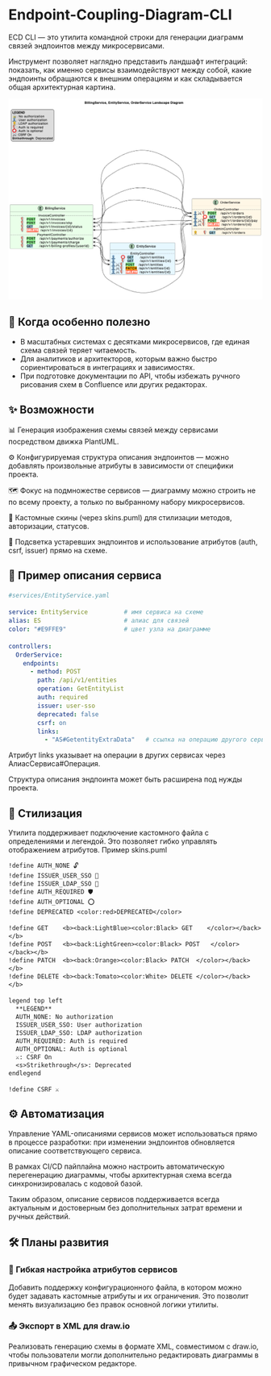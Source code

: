# Endpoint-Coupling-Diagram-CLI

ECD CLI — это утилита командной строки для генерации диаграмм связей эндпоинтов между микросервисами.

Инструмент позволяет наглядно представить ландшафт интеграций: показать, как именно сервисы взаимодействуют между собой, какие эндпоинты обращаются к внешним операциям и как складывается общая архитектурная картина.

![Диаграмма связей](https://github.com/Exe113nt/Endpoint-Coupling-Diagram-CLI/blob/3c39efe026de45347a0bdc7fabda58e2048806a8/diagram.png)

## 🔮 Когда особенно полезно
- В масштабных системах с десятками микросервисов, где единая схема связей теряет читаемость.
- Для аналитиков и архитекторов, которым важно быстро сориентироваться в интеграциях и зависимостях.
- При подготовке документации по API, чтобы избежать ручного рисования схем в Confluence или других редакторах.

## ✨ Возможности

📊 Генерация изображения схемы связей между сервисами посредством движка PlantUML.

⚙️ Конфигурируемая структура описания эндпоинтов — можно добавлять произвольные атрибуты в зависимости от специфики проекта.

🗺 Фокус на подмножестве сервисов — диаграмму можно строить не по всему проекту, а только по выбранному набору микросервисов.

🎨 Кастомные скины (через skins.puml) для стилизации методов, авторизации, статусов.

🚨 Подсветка устаревших эндпоинтов и использование атрибутов (auth, csrf, issuer) прямо на схеме.


## 📂 Пример описания сервиса

```yaml
#services/EntityService.yaml

service: EntityService          # имя сервиса на схеме
alias: ES                       # алиас для связей
color: "#E9FFE9"                # цвет узла на диаграмме

controllers:
  OrderService:
    endpoints:
      - method: POST
        path: /api/v1/entities
        operation: GetEntityList
        auth: required
        issuer: user-sso
        deprecated: false
        csrf: on
        links:
          - "AS#GetentityExtraData"   # ссылка на операцию другого сервиса
```
Атрибут links указывает на операции в других сервисах через АлиасСервиса#Операция.

Структура описания эндпоинта может быть расширена под нужды проекта.

## 🎨 Стилизация
Утилита поддерживает подключение кастомного файла с определениями и легендой. Это позволяет гибко управлять отображением атрибутов.
Пример skins.puml
```puml
!define AUTH_NONE 🔓
!define ISSUER_USER_SSO 👤
!define ISSUER_LDAP_SSO 👷
!define AUTH_REQUIRED 🛡
!define AUTH_OPTIONAL ⭕
!define DEPRECATED <color:red>DEPRECATED</color>

!define GET    <b><back:LightBlue><color:Black> GET    </color></back></b>
!define POST   <b><back:LightGreen><color:Black> POST   </color></back></b>
!define PATCH  <b><back:Orange><color:Black> PATCH  </color></back></b>
!define DELETE <b><back:Tomato><color:White> DELETE </color></back></b>

legend top left
  **LEGEND**
  AUTH_NONE: No authorization
  ISSUER_USER_SSO: User authorization
  ISSUER_LDAP_SSO: LDAP authorization
  AUTH_REQUIRED: Auth is required
  AUTH_OPTIONAL: Auth is optional
  ⚔️: CSRF On
  <s>Strikethrough</s>: Deprecated
endlegend

!define CSRF ⚔️
```

## ⚙️ Автоматизация

Управление YAML-описаниями сервисов может использоваться прямо в процессе разработки: при изменении эндпоинтов обновляется описание соответствующего сервиса.

В рамках CI/CD пайплайна можно настроить автоматическую перегенерацию диаграммы, чтобы архитектурная схема всегда синхронизировалась с кодовой базой.

Таким образом, описание сервисов поддерживается всегда актуальным и достоверным без дополнительных затрат времени и ручных действий.

## 🛠 Планы развития
### 🔧 Гибкая настройка атрибутов сервисов
Добавить поддержку конфигурационного файла, в котором можно будет задавать кастомные атрибуты и их ограничения. Это позволит менять визуализацию без правок основной логики утилиты.
### 📤 Экспорт в XML для draw.io
Реализовать генерацию схемы в формате XML, совместимом с draw.io, чтобы пользователи могли дополнительно редактировать диаграммы в привычном графическом редакторе.
